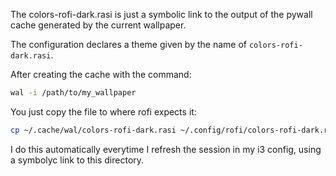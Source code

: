 The colors-rofi-dark.rasi is just a symbolic link to the output of the pywall cache generated by the current wallpaper. 

The configuration declares a theme given by the name of `colors-rofi-dark.rasi`.

After creating the cache with the command:

```sh
wal -i /path/to/my_wallpaper 
```

You just copy the file to where rofi expects it:

```sh
cp ~/.cache/wal/colors-rofi-dark.rasi ~/.config/rofi/colors-rofi-dark.rasi
```

I do this automatically everytime I refresh the session in my i3 config, using a symbolyc link to this directory.

